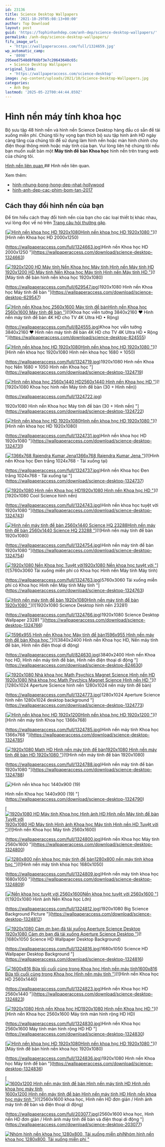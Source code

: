 ```yaml
---
id: 23136
title: Science Desktop Wallpapers
date: '2021-10-29T05:08:13+00:00'
author: Top Download
layout: post
guid: 'https://Tophinhanhdep.com/anh-dep/science-desktop-wallpapers/'
permalink: /anh-dep/science-desktop-wallpapers/
fifu_image_url:
  - 'https://wallpaperaccess.com/full/1324659.jpg'
wp_automatic_camp:
  - '8098'
295eed7548d8f66bf3e7c20643648c65:
  - Science Desktop Wallpapers
original_link:
  - 'https://wallpaperaccess.com/science-desktop'
image: /wp-content/uploads/2021/10/Science-Desktop-Wallpapers.jpg
categories:
  - Ảnh Đẹp
lastmod: '2025-05-22T00:44:44.859Z'
---
```

# Hình nền máy tính khoa học

Bộ sưu tập 48 hình nền và hình nền Science Desktop hàng đầu có sẵn để tải xuống miễn phí. Chúng tôi hy vọng bạn thích bộ sưu tập hình ảnh HD ngày càng tăng của chúng tôi để sử dụng làm hình nền hoặc màn hình chính cho điện thoại thông minh hoặc máy tính của bạn. Vui lòng liên hệ chúng tôi nếu bạn muốn xuất bản một **Máy tính để bàn Khoa học** hình nền trên trang web của chúng tôi.

[Hình nền liên quan ](#related) ## Hình nền liên quan.

   
 Xem thêm:

   
- [hinh-nhung-bong-hong-dep-nhat-hollywood](https://tophinhanhdep.com/gai-xinh/hinh-nhung-bong-hong-dep-nhat-hollywood/)
- [hinh-anh-dep-cac-phim-bom-tan-2017](https://tophinhanhdep.com/anh-dep/hinh-anh-dep-cac-phim-bom-tan-2017/)

## Cách thay đổi hình nền của bạn

Để tìm hiểu cách thay đổi hình nền của bạn cho các loại thiết bị khác nhau, vui lòng đọc về nó trên [Trang câu hỏi thường gặp](https://tophinhanhdep.com/faq/).

  
[[![Hình nền khoa học HD 1920x1080](https://wallpaperaccess.com/full/1324659.jpg)Hình nền khoa học HD 1920x1080 "](https://wallpaperaccess.com/download/science-desktop-1324659)](![Hình nền Khoa học HD 2000x1250)

(https://wallpaperaccess.com/full/1324663.jpg)Hình nền Khoa học HD 2000x1250 "](https://wallpaperaccess.com/download/science-desktop-1324663)

[[![1920x1200 HD Máy tính Nền Khoa học Máy tính Hình nền Máy tính HD](https://wallpaperaccess.com/full/1324683.jpg)1920x1200 HD Máy tính Nền Khoa học Máy tính Hình nền Máy tính HD "](https://wallpaperaccess.com/download/science-desktop-1324683)](![Máy tính để bàn hình nền khoa học 1920x1080)

(https://wallpaperaccess.com/full/629547.jpg)1920x1080 Hình nền Khoa học Máy tính để bàn "](https://wallpaperaccess.com/download/science-desktop-629547)

[[![Hình nền Khoa học 2560x1600 Máy tính để bàn](https://wallpaperaccess.com/full/1324700.jpg)Hình nền Khoa học 2560x1600 Máy tính để bàn "](https://wallpaperaccess.com/download/science-desktop-1324700)](![Khoa học viễn tưởng 3840x2160 ❤ Hình nền máy tính để bàn 4K HD cho TV 4K Ultra HD • Rộng)

(https://wallpaperaccess.com/full/824555.jpg)Khoa học viễn tưởng 3840x2160 ❤ Hình nền máy tính để bàn 4K HD cho TV 4K Ultra HD • Rộng "](https://wallpaperaccess.com/download/science-desktop-824555)

[[![Hình nền khoa học HD 1920x1080](https://wallpaperaccess.com/full/1324713.jpg)Hình nền khoa học HD 1920x1080 "](https://wallpaperaccess.com/download/science-desktop-1324713)](![Hình nền khoa học 1920x1080 Hình nền khoa học 1680 × 1050)

(https://wallpaperaccess.com/full/1324719.jpg)1920x1080 Hình nền Khoa học Nền 1680 × 1050 Hình nền Khoa học "](https://wallpaperaccess.com/download/science-desktop-1324719)

[[![Hình nền khoa học 2560x1440 HD](https://wallpaperaccess.com/full/1324721.jpg)2560x1440 Hình nền Khoa học HD "](https://wallpaperaccess.com/download/science-desktop-1324721)](![1920x1080 Khoa học hình nền Máy tính để bàn (30 + Hình nền))

(https://wallpaperaccess.com/full/1324722.jpg)

1920x1080 Hình nền Khoa học Máy tính để bàn (30 + Hình nền) "](https://wallpaperaccess.com/download/science-desktop-1324722)

[[![Hình nền khoa học HD 1920x1080](https://wallpaperaccess.com/full/1324729.jpg)Hình nền khoa học HD 1920x1080 "](https://wallpaperaccess.com/download/science-desktop-1324729)](![Hình nền khoa học HD 1920x1080)

(https://wallpaperaccess.com/full/1324731.jpg)Hình nền khoa học HD 1920x1080 "](https://wallpaperaccess.com/download/science-desktop-1324731)

[[![1366x768 Rajendra Kumar Jena](https://wallpaperaccess.com/full/629585.jpg)1366x768 Rajendra Kumar Jena "](https://wallpaperaccess.com/download/science-desktop-629585)](![Hình nền Khoa học Đen trắng 1024x768 - Tải xuống tại)

(https://wallpaperaccess.com/full/1324737.jpg)Hình nền Khoa học Đen trắng 1024x768 - Tải xuống tại "](https://wallpaperaccess.com/download/science-desktop-1324737)

[[![1920x1080 Hình nền Khoa học HD](https://wallpaperaccess.com/full/1324738.jpg)1920x1080 Hình nền Khoa học HD "](https://wallpaperaccess.com/download/science-desktop-1324738)](![1920x1080 Cool Science hình nền)

(https://wallpaperaccess.com/full/1324743.jpg)Hình nền khoa học tuyệt vời 1920x1080 "](https://wallpaperaccess.com/download/science-desktop-1324743)

[[![Hình nền máy tính để bàn 2560x1440 Science HQ 23288](https://wallpaperaccess.com/full/1324745.jpg)Hình nền máy tính để bàn 2560x1440 Science HQ 23288 "](https://wallpaperaccess.com/download/science-desktop-1324745)](![Hình nền máy tính để bàn 1920x1080)

(https://wallpaperaccess.com/full/1324754.jpg)Hình nền máy tính để bàn 1920x1080 "](https://wallpaperaccess.com/download/science-desktop-1324754)

[[![1920x1080 Nền Khoa học Tuyệt vời](https://wallpaperaccess.com/full/1324761.jpg)1920x1080 Nền khoa học tuyệt vời "](https://wallpaperaccess.com/download/science-desktop-1324761)](![5760x3060 Tải xuống miễn phí có Khoa học Hình nền Máy tính Máy tính)

(https://wallpaperaccess.com/full/1324763.jpg)5760x3060 Tải xuống miễn phí có Khoa học Hình nền Máy tính Máy tính "](https://wallpaperaccess.com/download/science-desktop-1324763)

[[![Hình nền máy tính để bàn 1920x1080](https://wallpaperaccess.com/full/1324764.jpg)Hình nền máy tính để bàn 1920x1080 "](https://wallpaperaccess.com/download/science-desktop-1324764)](![1920x1080 Science Desktop hình nền 23281)

(https://wallpaperaccess.com/full/1324766.jpg)1920x1080 Science Desktop Wallpaper 23281 "](https://wallpaperaccess.com/download/science-desktop-1324766)

[[![1596x955 Hình nền Khoa học Máy tính để bàn](https://wallpaperaccess.com/full/1324767.jpg)1596x955 Hình nền máy tính để bàn Khoa học "](https://wallpaperaccess.com/download/science-desktop-1324767)](![3840x2400 Hình nền Khoa học HD, Nền máy tính để bàn, Hình nền điện thoại di động)

(https://wallpaperaccess.com/full/824630.jpg)3840x2400 Hình nền Khoa học HD, Hình nền máy tính để bàn, Hình nền điện thoại di động "](https://wallpaperaccess.com/download/science-desktop-824630)

[[![1920x1080 Nhà khoa học Math Psychics Magnet Science Hình nền HD](https://wallpaperaccess.com/full/1324768.jpg)1920x1080 Nhà khoa học Math Psychics Magnet Science Hình nền HD "](https://wallpaperaccess.com/download/science-desktop-1324768)](![1280x1024 Aperture Science hình nền 1280x1024 nền máy tính để bàn)

(https://wallpaperaccess.com/full/1324773.jpg)1280x1024 Aperture Science hình nền 1280x1024 desktop background "](https://wallpaperaccess.com/download/science-desktop-1324773)

[[![Hình nền khoa học HD 1920x1200](https://wallpaperaccess.com/full/1324781.jpg)Hình nền khoa học HD 1920x1200 "](https://wallpaperaccess.com/download/science-desktop-1324781)](![Hình nền máy tính Khoa học 1366x768)

(https://wallpaperaccess.com/full/1324785.jpg)Hình nền máy tính Khoa học 1366x768 "](https://wallpaperaccess.com/download/science-desktop-1324785)

[[![1920x1080 Math HD Hình nền máy tính để bàn](https://wallpaperaccess.com/full/893196.jpg)1920x1080 Hình nền máy tính để bàn HD 1920x1080 "](https://wallpaperaccess.com/download/science-desktop-893196)](![Hình nền máy tính để bàn 1920x1080)

(https://wallpaperaccess.com/full/1324788.jpg)Hình nền máy tính để bàn 1920x1080 "](https://wallpaperaccess.com/download/science-desktop-1324788)

[![Hình nền khoa học 1440x900 (19)](https://wallpaperaccess.com/full/1324790.jpg)

Hình nền Khoa học 1440x900 (19) "](https://wallpaperaccess.com/download/science-desktop-1324790)

[[![1920x1080 HD Máy tính Khoa học Hình ảnh HD Hình nền Máy tính để bàn Tuyệt vời](https://wallpaperaccess.com/full/1324798.jpg)1920x1080 HD Máy tính Hình ảnh Khoa học Máy tính Hình nền HD Tuyệt vời "](https://wallpaperaccess.com/download/science-desktop-1324798)](![Hình nền Khoa học Máy tính 2560x1600)

(https://wallpaperaccess.com/full/1324800.jpg)Hình nền Khoa học Máy tính 2560x1600 "](https://wallpaperaccess.com/download/science-desktop-1324800)

[[![1280x800 nền khoa học máy tính để bàn](https://wallpaperaccess.com/full/1324805.png)1280x800 nền máy tính khoa học "](https://wallpaperaccess.com/download/science-desktop-1324805)](![Hình nền máy tính khoa học 1680x1050)

(https://wallpaperaccess.com/full/1324809.jpg)Hình nền máy tính khoa học 1680x1050 "](https://wallpaperaccess.com/download/science-desktop-1324809)

[[![Nền khoa học tuyệt vời 2560x1600](https://wallpaperaccess.com/full/222801.jpg)Nền khoa học tuyệt vời 2560x1600 "](https://wallpaperaccess.com/download/science-desktop-222801)](![1920x1080 Hình ảnh Nền Khoa học Lớn)

(https://wallpaperaccess.com/full/1324812.jpg)1920x1080 Big Science Background Picture "](https://wallpaperaccess.com/download/science-desktop-1324812)

[[![1920x1080 Cảm ơn bạn đã tải xuống Aperture Science Desktop](https://wallpaperaccess.com/full/1324814.png)1920x1080 Cảm ơn bạn đã tải xuống Aperture Science Desktop "](https://wallpaperaccess.com/download/science-desktop-1324814)](![1680x1050 Science HD Wallpaper Desktop Background)

(https://wallpaperaccess.com/full/1324816.jpg)1680x1050 Science HD Wallpaper Desktop Background "](https://wallpaperaccess.com/download/science-desktop-1324816)

[[![1600x816 Bữa tối cuối cùng trong Khoa học Hình nền máy tính](https://wallpaperaccess.com/full/1324820.jpg)1600x816 Bữa tối cuối cùng trong Khoa học Hình nền máy tính "](https://wallpaperaccess.com/download/science-desktop-1324820)](![Hình nền Khoa học HD 2560x1440)

(https://wallpaperaccess.com/full/1324823.jpg)Hình nền Khoa học HD 2560x1440 "](https://wallpaperaccess.com/download/science-desktop-1324823)

[[![1920x1080 Hình nền Khoa học HD](https://wallpaperaccess.com/full/1324825.jpg)1920x1080 Hình nền Khoa học HD "](https://wallpaperaccess.com/download/science-desktop-1324825)](![Hình nền Khoa học 2560x1600 Máy tính màn hình rộng HD HD)

(https://wallpaperaccess.com/full/1324830.jpg)Hình nền Khoa học 2560x1600 Máy tính màn hình rộng HD HD "](https://wallpaperaccess.com/download/science-desktop-1324830)

[[![Hình nền khoa học HD 1920x1080](https://wallpaperaccess.com/full/1324832.jpg)Hình nền khoa học HD 1920x1080 "](https://wallpaperaccess.com/download/science-desktop-1324832)](![Máy tính để bàn hình nền khoa học 1920x1080)

(https://wallpaperaccess.com/full/1324836.jpg)1920x1080 Hình nền Khoa học Máy tính để bàn "](https://wallpaperaccess.com/download/science-desktop-1324836)

[[![1600x1200 Hình nền máy tính để bàn Hình nền máy tính HD Hình nền khoa học máy tính](https://wallpaperaccess.com/full/1324842.jpg)1600x1200 Hình nền máy tính để bàn Hình nền máy tính HD Hình nền khoa học máy tính "](https://wallpaperaccess.com/download/science-desktop-1324842)](![2560x1600 khoa học, Hình nền HD đơn giản / Hình ảnh máy tính để bàn và điện thoại di động)

(https://wallpaperaccess.com/full/203077.jpg)2560x1600 khoa học, Hình nền HD đơn giản / Hình ảnh máy tính để bàn và điện thoại di động "](https://wallpaperaccess.com/download/science-desktop-203077)

[![Nhóm hình nền khoa học 1280x800, Tải xuống miễn phí](https://wallpaperaccess.com/full/1324849.jpg)Nhóm hình nền khoa học 1280x800, Tải xuống miễn phí "](https://wallpaperaccess.com/download/science-desktop-1324849)

